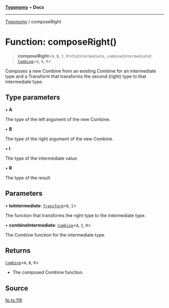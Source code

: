 [**Typonomy**](../README.md) • **Docs**

***

[Typonomy](../globals.md) / composeRight

# Function: composeRight()

> **composeRight**\<`A`, `B`, `I`, `R`\>(`toIntermediate`, `combineIntermediate`): [`Combine`](../type-aliases/Combine.md)\<`A`, `B`, `R`\>

Composes a new Combine from an existing Combine for an intermediate type
and a Transform that transforms the second (right) type to that intermediate type.

## Type parameters

• **A**

The type of the left argument of the new Combine.

• **B**

The type of the right argument of the new Combine.

• **I**

The type of the intermediate value.

• **R**

The type of the result.

## Parameters

• **toIntermediate**: [`Transform`](../type-aliases/Transform.md)\<`B`, `I`\>

The function that transforms the right type to the intermediate type.

• **combineIntermediate**: [`Combine`](../type-aliases/Combine.md)\<`A`, `I`, `R`\>

The Combine function for the intermediate type.

## Returns

[`Combine`](../type-aliases/Combine.md)\<`A`, `B`, `R`\>

- The composed Combine function.

## Source

[fp.ts:116](https://github.com/softcraft-development/typonomy/blob/1c47fc13034f4e53267c72ada03a418616dc092e/src/fp.ts#L116)
